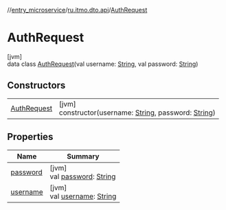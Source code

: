 //[entry_microservice](../../../index.md)/[ru.itmo.dto.api](../index.md)/[AuthRequest](index.md)

# AuthRequest

[jvm]\
data class [AuthRequest](index.md)(val username: [String](https://kotlinlang.org/api/core/kotlin-stdlib/kotlin/-string/index.html), val password: [String](https://kotlinlang.org/api/core/kotlin-stdlib/kotlin/-string/index.html))

## Constructors

| | |
|---|---|
| [AuthRequest](-auth-request.md) | [jvm]<br>constructor(username: [String](https://kotlinlang.org/api/core/kotlin-stdlib/kotlin/-string/index.html), password: [String](https://kotlinlang.org/api/core/kotlin-stdlib/kotlin/-string/index.html)) |

## Properties

| Name | Summary |
|---|---|
| [password](password.md) | [jvm]<br>val [password](password.md): [String](https://kotlinlang.org/api/core/kotlin-stdlib/kotlin/-string/index.html) |
| [username](username.md) | [jvm]<br>val [username](username.md): [String](https://kotlinlang.org/api/core/kotlin-stdlib/kotlin/-string/index.html) |